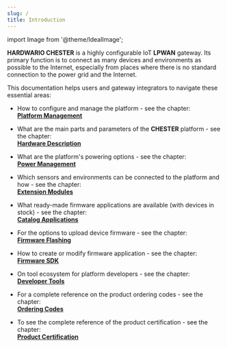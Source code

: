 ```yaml
---
slug: /
title: Introduction
---
```

import Image from '@theme/IdealImage';

**HARDWARIO CHESTER** is a highly configurable IoT **LPWAN** gateway. Its primary function is to connect as many devices and environments as possible to the Internet, especially from places where there is no standard connection to the power grid and the Internet.

This documentation helps users and gateway integrators to navigate these essential areas:

* How to configure and manage the platform - see the chapter:<br/>
  [**Platform Management**](./platform-management/index.md)

* What are the main parts and parameters of the **CHESTER** platform - see the chapter:<br/>
  [**Hardware Description**](category/hardware-description)

* What are the platform's powering options - see the chapter:<br/>
  [**Power Management**](./power-mgmt.md)

* Which sensors and environments can be connected to the platform and how - see the chapter:<br/>
  [**Extension Modules**](./extension-modules/index.md)

* What ready-made firmware applications are available (with devices in stock) - see the chapter:<br/>
  [**Catalog Applications**](category/catalog-applications)

* For the options to upload device firmware - see the chapter:<br/>
  [**Firmware Flashing**](./firmware-flashing/index.md)

* How to create or modify firmware application - see the chapter:<br/>
  [**Firmware SDK**](category/firmware-sdk)

* On tool ecosystem for platform developers - see the chapter:<br/>
  [**Developer Tools**](category/developer-tools)

<!--

TODO Enable these chapters

* How data is processed and sent from the platform to the Internet - see the chapter:<br/>
  **IoT Connectivity**

* How the platform handles data security - see the chapter:<br/>
  **Platform Security**

* How to integrate platform data with other systems - see the chapter:<br/>
  **Cloud Integrations**

* How to customize the platform and its behavior for your projects - see the chapter:<br/>
  **Customization**

-->

* For a complete reference on the product ordering codes - see the chapter:<br/>
  [**Ordering Codes**](./ordering-codes.md)

* To see the complete reference of the product certification - see the chapter:<br/>
  [**Product Certification**](./product-certification.md)
